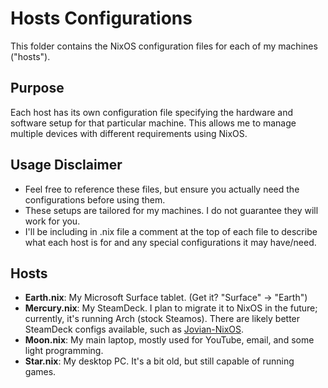 # Hosts Configurations

This folder contains the NixOS configuration files for each of my machines ("hosts").

## Purpose

Each host has its own configuration file specifying the hardware and software setup for that particular machine. This allows me to manage multiple devices with different requirements using NixOS.

## Usage Disclaimer

- Feel free to reference these files, but ensure you actually need the configurations before using them.
- These setups are tailored for my machines. I do not guarantee they will work for you.
- I'll be including in .nix file a comment at the top of each file to describe what each host is for and any special configurations it may have/need.

## Hosts

- **Earth.nix**: My Microsoft Surface tablet. (Get it? "Surface" → "Earth")
- **Mercury.nix**: My SteamDeck. I plan to migrate it to NixOS in the future; currently, it's running Arch (stock Steamos). There are likely better SteamDeck configs available, such as [Jovian-NixOS](https://github.com/Jovian-Experiments/Jovian-NixOS).
- **Moon.nix**: My main laptop, mostly used for YouTube, email, and some light programming.
- **Star.nix**: My desktop PC. It's a bit old, but still capable of running games.